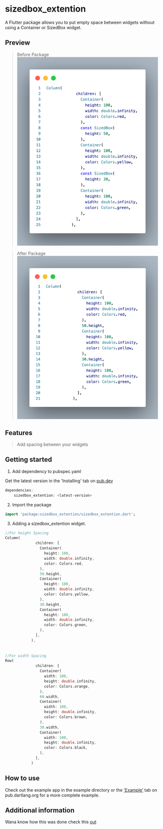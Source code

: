 <!-- 
This README describes the package. If you publish this package to pub.dev,
this README's contents appear on the landing page for your package.

For information about how to write a good package README, see the guide for
[writing package pages](https://dart.dev/guides/libraries/writing-package-pages). 

For general information about developing packages, see the Dart guide for
[creating packages](https://dart.dev/guides/libraries/create-library-packages)
and the Flutter guide for
[developing packages and plugins](https://flutter.dev/developing-packages). 
-->
# sizedbox_extention

A Flutter package allows you to put empty space between widgets without using a Container or SizedBox widget.

## Preview
>Before Package
![Image](https://raw.githubusercontent.com/oyen-bright/sizedbox_extention/main/images/before_Extention.png)

>After Package
![Image](https://raw.githubusercontent.com/oyen-bright/sizedbox_extention/main/images/afterExtention.png)


## Features

> Add spacing between your widgets


## Getting started

1. Add dependency to pubspec.yaml

Get the latest version in the 'Installing' tab on [pub.dev](https://pub.dev/packages/sizedbox_extention)
```dart
dependencies:
    sizedbox_extention: <latest-version>
```

2. Import the package

```dart
import 'package:sizedbox_extention/sizedbox_extention.dart';

```

3. Adding a sizedbox_extention widget.
```dart
//For height Spacing 
Column(
              children: [
                Container(
                  height: 100,
                  width: double.infinity,
                  color: Colors.red,
                ),
                50.height,
                Container(
                  height: 100,
                  width: double.infinity,
                  color: Colors.yellow,
                ),
                30.height,
                Container(
                  height: 100,
                  width: double.infinity,
                  color: Colors.green,
                ),
              ],
            ),


//For width Spacing 
Row(
              children: [
                Container(
                  width: 100,
                  height: double.infinity,
                  color: Colors.orange,
                ),
                60.width,
                Container(
                  width: 100,
                  height: double.infinity,
                  color: Colors.brown,
                ),
                30.width,
                Container(
                  width: 100,
                  height: double.infinity,
                  color: Colors.black,
                ),
              ],
            )
```

## How to use 
Check out the example app in the example directory or the ['Example'](https://github.com/oyen-bright/sizedbox_extention/tree/main/example) tab on pub.dartlang.org for a more complete example.

## Additional information

Wana know how this was done check this [out](https://dart.dev/guides/language/extension-methods) 


